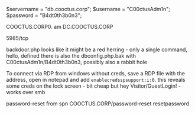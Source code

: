 $servername = "db.cooctus.corp";
$username = "C00ctusAdm1n";
$password = "B4dt0th3b0n3";

COOCTUS.CORP0.
am
DC.COOCTUS.CORP

5985/tcp

backdoor.php looks like it might be a red herring - only a single command, hello, defined
there is also the dbconfig.php.bak with C00ctusAdm1n/B4dt0th3b0n3, possibly also a rabbit hole

To connect via RDP from windows without creds, save a RDP file with the address, open in notepad and add `enablecredsspsupport:i:0`.
this reveals some creds on the lock screen - bit cheap but hey
Visitor/GuestLogin! - works over smb

password-reset from spn
COOCTUS.CORP/password-reset resetpassword
